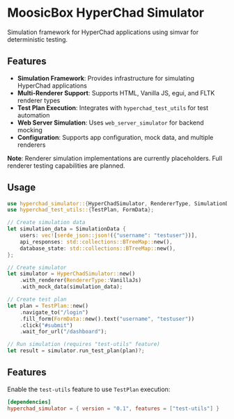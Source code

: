 # MoosicBox HyperChad Simulator

Simulation framework for HyperChad applications using simvar for deterministic testing.

## Features

* **Simulation Framework**: Provides infrastructure for simulating HyperChad applications
* **Multi-Renderer Support**: Supports HTML, Vanilla JS, egui, and FLTK renderer types
* **Test Plan Execution**: Integrates with `hyperchad_test_utils` for test automation
* **Web Server Simulation**: Uses `web_server_simulator` for backend mocking
* **Configuration**: Supports app configuration, mock data, and multiple renderers

**Note**: Renderer simulation implementations are currently placeholders. Full renderer testing capabilities are planned.

## Usage

```rust
use hyperchad_simulator::{HyperChadSimulator, RendererType, SimulationData};
use hyperchad_test_utils::{TestPlan, FormData};

// Create simulation data
let simulation_data = SimulationData {
    users: vec![serde_json::json!({"username": "testuser"})],
    api_responses: std::collections::BTreeMap::new(),
    database_state: std::collections::BTreeMap::new(),
};

// Create simulator
let simulator = HyperChadSimulator::new()
    .with_renderer(RendererType::VanillaJs)
    .with_mock_data(simulation_data);

// Create test plan
let plan = TestPlan::new()
    .navigate_to("/login")
    .fill_form(FormData::new().text("username", "testuser"))
    .click("#submit")
    .wait_for_url("/dashboard");

// Run simulation (requires "test-utils" feature)
let result = simulator.run_test_plan(plan)?;
```

## Features

Enable the `test-utils` feature to use `TestPlan` execution:

```toml
[dependencies]
hyperchad_simulator = { version = "0.1", features = ["test-utils"] }
```